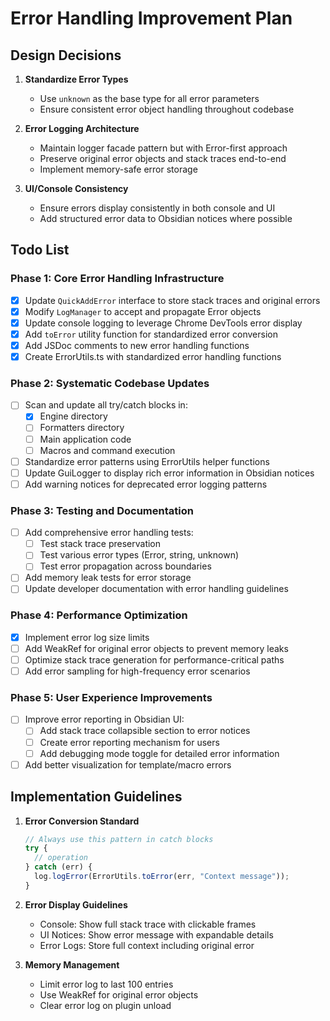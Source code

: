 # Error Handling Improvement Plan

## Design Decisions

1. **Standardize Error Types**
   - Use `unknown` as the base type for all error parameters
   - Ensure consistent error object handling throughout codebase

2. **Error Logging Architecture**
   - Maintain logger facade pattern but with Error-first approach
   - Preserve original error objects and stack traces end-to-end
   - Implement memory-safe error storage

3. **UI/Console Consistency**
   - Ensure errors display consistently in both console and UI
   - Add structured error data to Obsidian notices where possible

## Todo List

### Phase 1: Core Error Handling Infrastructure

- [x] Update `QuickAddError` interface to store stack traces and original errors
- [x] Modify `LogManager` to accept and propagate Error objects
- [x] Update console logging to leverage Chrome DevTools error display
- [x] Add `toError` utility function for standardized error conversion
- [x] Add JSDoc comments to new error handling functions
- [x] Create ErrorUtils.ts with standardized error handling functions

### Phase 2: Systematic Codebase Updates

- [ ] Scan and update all try/catch blocks in:
  - [x] Engine directory
  - [ ] Formatters directory
  - [ ] Main application code
  - [ ] Macros and command execution
- [ ] Standardize error patterns using ErrorUtils helper functions
- [ ] Update GuiLogger to display rich error information in Obsidian notices
- [ ] Add warning notices for deprecated error logging patterns

### Phase 3: Testing and Documentation

- [ ] Add comprehensive error handling tests:
  - [ ] Test stack trace preservation
  - [ ] Test various error types (Error, string, unknown)
  - [ ] Test error propagation across boundaries
- [ ] Add memory leak tests for error storage
- [ ] Update developer documentation with error handling guidelines

### Phase 4: Performance Optimization

- [x] Implement error log size limits
- [ ] Add WeakRef for original error objects to prevent memory leaks
- [ ] Optimize stack trace generation for performance-critical paths
- [ ] Add error sampling for high-frequency error scenarios

### Phase 5: User Experience Improvements

- [ ] Improve error reporting in Obsidian UI:
  - [ ] Add stack trace collapsible section to error notices
  - [ ] Create error reporting mechanism for users
  - [ ] Add debugging mode toggle for detailed error information
- [ ] Add better visualization for template/macro errors

## Implementation Guidelines

1. **Error Conversion Standard**
   ```typescript
   // Always use this pattern in catch blocks
   try {
     // operation
   } catch (err) {
     log.logError(ErrorUtils.toError(err, "Context message"));
   }
   ```

2. **Error Display Guidelines**
   - Console: Show full stack trace with clickable frames
   - UI Notices: Show error message with expandable details
   - Error Logs: Store full context including original error

3. **Memory Management**
   - Limit error log to last 100 entries
   - Use WeakRef for original error objects
   - Clear error log on plugin unload